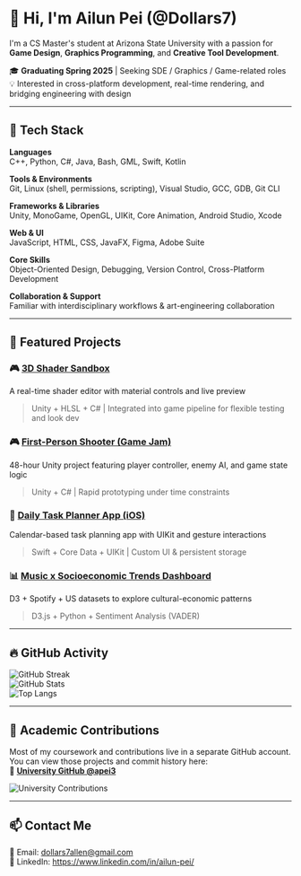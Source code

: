 # 👋 Hi, I'm Ailun Pei (@Dollars7)

I'm a CS Master's student at Arizona State University with a passion for **Game Design**, **Graphics Programming**, and **Creative Tool Development**.

🎓 **Graduating Spring 2025** | Seeking SDE / Graphics / Game-related roles  
💡 Interested in cross-platform development, real-time rendering, and bridging engineering with design

---

## 🧰 Tech Stack

**Languages**  
C++, Python, C#, Java, Bash, GML, Swift, Kotlin

**Tools & Environments**  
Git, Linux (shell, permissions, scripting), Visual Studio, GCC, GDB, Git CLI

**Frameworks & Libraries**  
Unity, MonoGame, OpenGL, UIKit, Core Animation, Android Studio, Xcode

**Web & UI**  
JavaScript, HTML, CSS, JavaFX, Figma, Adobe Suite

**Core Skills**  
Object-Oriented Design, Debugging, Version Control, Cross-Platform Development

**Collaboration & Support**  
Familiar with interdisciplinary workflows & art-engineering collaboration

---

## 📌 Featured Projects

### 🎮 [3D Shader Sandbox](https://github.com/Dollars7/ShaderSandbox)  
A real-time shader editor with material controls and live preview  
> Unity + HLSL + C# | Integrated into game pipeline for flexible testing and look dev

### 🎮 [First-Person Shooter (Game Jam)](https://github.com/Dollars7/GameJamShooter)  
48-hour Unity project featuring player controller, enemy AI, and game state logic  
> Unity + C# | Rapid prototyping under time constraints

### 📱 [Daily Task Planner App (iOS)](https://github.com/Dollars7/TaskPlannerApp)  
Calendar-based task planning app with UIKit and gesture interactions  
> Swift + Core Data + UIKit | Custom UI & persistent storage

### 📊 [Music x Socioeconomic Trends Dashboard](https://github.com/Dollars7/MusicDataVis)  
D3 + Spotify + US datasets to explore cultural-economic patterns  
> D3.js + Python + Sentiment Analysis (VADER)

---

## 🔥 GitHub Activity

![GitHub Streak](https://streak-stats.demolab.com?user=Dollars7&theme=default)  
![GitHub Stats](https://github-readme-stats.vercel.app/api?username=Dollars7&show_icons=true&hide_rank=true&theme=default)  
![Top Langs](https://github-readme-stats.vercel.app/api/top-langs/?username=Dollars7&layout=compact&theme=default)

---

## 🧪 Academic Contributions

Most of my coursework and contributions live in a separate GitHub account.  
You can view those projects and commit history here:  
🔗 **[University GitHub @apei3](https://github.com/apei3)**

![University Contributions](https://ghchart.rshah.org/apei3)

---

## 📫 Contact Me

📧 Email: dollars7allen@gmail.com  
🔗 LinkedIn: https://www.linkedin.com/in/ailun-pei/
